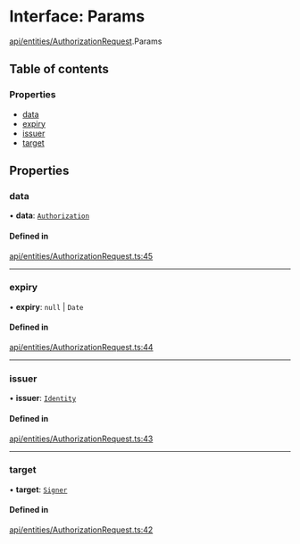# Interface: Params

[api/entities/AuthorizationRequest](../wiki/api.entities.AuthorizationRequest).Params

## Table of contents

### Properties

- [data](../wiki/api.entities.AuthorizationRequest.Params#data)
- [expiry](../wiki/api.entities.AuthorizationRequest.Params#expiry)
- [issuer](../wiki/api.entities.AuthorizationRequest.Params#issuer)
- [target](../wiki/api.entities.AuthorizationRequest.Params#target)

## Properties

### data

• **data**: [`Authorization`](../wiki/types#authorization)

#### Defined in

[api/entities/AuthorizationRequest.ts:45](https://github.com/PolymeshAssociation/polymesh-sdk/blob/3d14e829/src/api/entities/AuthorizationRequest.ts#L45)

___

### expiry

• **expiry**: ``null`` \| `Date`

#### Defined in

[api/entities/AuthorizationRequest.ts:44](https://github.com/PolymeshAssociation/polymesh-sdk/blob/3d14e829/src/api/entities/AuthorizationRequest.ts#L44)

___

### issuer

• **issuer**: [`Identity`](../wiki/api.entities.Identity.Identity)

#### Defined in

[api/entities/AuthorizationRequest.ts:43](https://github.com/PolymeshAssociation/polymesh-sdk/blob/3d14e829/src/api/entities/AuthorizationRequest.ts#L43)

___

### target

• **target**: [`Signer`](../wiki/types#signer)

#### Defined in

[api/entities/AuthorizationRequest.ts:42](https://github.com/PolymeshAssociation/polymesh-sdk/blob/3d14e829/src/api/entities/AuthorizationRequest.ts#L42)

